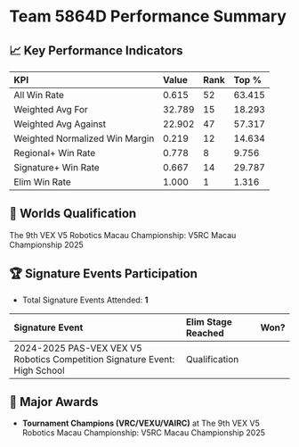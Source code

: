 # Team 5864D Performance Summary

## 📈 Key Performance Indicators
| KPI | Value | Rank | Top % |
|:---|:-----|:----|:-----|
| All Win Rate | 0.615 | 52 | 63.415 |
| Weighted Avg For | 32.789 | 15 | 18.293 |
| Weighted Avg Against | 22.902 | 47 | 57.317 |
| Weighted Normalized Win Margin | 0.219 | 12 | 14.634 |
| Regional+ Win Rate | 0.778 | 8 | 9.756 |
| Signature+ Win Rate | 0.667 | 14 | 29.787 |
| Elim Win Rate | 1.000 | 1 | 1.316 |


## 🎯 Worlds Qualification
The 9th VEX V5 Robotics Macau Championship: V5RC Macau Championship 2025

## 🏆 Signature Events Participation
- Total Signature Events Attended: **1**

| Signature Event | Elim Stage Reached | Won? |
|:----------------|:-------------------|:----|
| 2024-2025 PAS-VEX VEX V5 Robotics Competition Signature Event: High School | Qualification |  |


## 🥇 Major Awards
- **Tournament Champions (VRC/VEXU/VAIRC)** at The 9th VEX V5 Robotics Macau Championship: V5RC Macau Championship 2025

